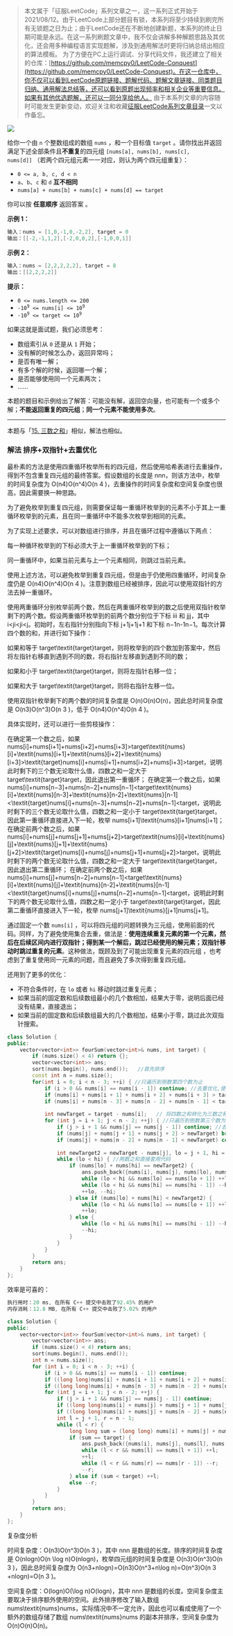 > 本文属于「征服LeetCode」系列文章之一，这一系列正式开始于2021/08/12。由于LeetCode上部分题目有锁，本系列将至少持续到刷完所有无锁题之日为止；由于LeetCode还在不断地创建新题，本系列的终止日期可能是永远。在这一系列刷题文章中，我不仅会讲解多种解题思路及其优化，还会用多种编程语言实现题解，涉及到通用解法时更将归纳总结出相应的算法模板。
> <b></b>
> 为了方便在PC上运行调试、分享代码文件，我还建立了相关的仓库：[https://github.com/memcpy0/LeetCode-Conquest](https://github.com/memcpy0/LeetCode-Conquest)。在这一仓库中，你不仅可以看到LeetCode原题链接、题解代码、题解文章链接、同类题目归纳、通用解法总结等，还可以看到原题出现频率和相关企业等重要信息。如果有其他优选题解，还可以一同分享给他人。
> <b></b>
> 由于本系列文章的内容随时可能发生更新变动，欢迎关注和收藏[征服LeetCode系列文章目录](https://memcpy0.blog.csdn.net/article/details/119656559)一文以作备忘。

![](https://image-1307616428.cos.ap-beijing.myqcloud.com/Obsidian/202310091345814.png)

给你一个由 `n` 个整数组成的数组 `nums` ，和一个目标值 `target` 。请你找出并返回满足下述全部条件且**不重复**的四元组 `[nums[a], nums[b], nums[c], nums[d]]` （若两个四元组元素一一对应，则认为两个四元组重复）：
- `0 <= a, b, c, d < n`
- `a`、`b`、`c` 和 `d` **互不相同**
- `nums[a] + nums[b] + nums[c] + nums[d] == target`

你可以按 **任意顺序** 返回答案 。

**示例 1：**
```java
输入：nums = [1,0,-1,0,-2,2], target = 0
输出：[[-2,-1,1,2],[-2,0,0,2],[-1,0,0,1]]
```
**示例 2：**
```java
输入：nums = [2,2,2,2,2], target = 8
输出：[[2,2,2,2]]
```
**提示：**
- `0 <= nums.length <= 200`
- <code>-10<sup>9</sup> <= nums[i] <= 10<sup>9</sup></code>
- <code>-10<sup>9</sup> <= target <= 10<sup>9</sup></code>
 
如果这就是面试题，我们必须思考：
- 数组索引从 `0` 还是从 `1` 开始；
- 没有解的时候怎么办，返回异常吗；
- 是否有唯一解；
- 有多个解的时候，返回哪一个解；
- 是否能够使用同一个元素两次；
- ……

本题的题目和示例给出了解答：可能没有解，返回空向量，也可能有一个或多个解；**不能返回重复的四元组**；**同一个元素不能使用多次**。

---
本题与「[15. 三数之和](https://leetcode-cn.com/problems/3sum/)」相似，解法也相似。
### 解法 排序+双指针+去重优化
最朴素的方法是使用四重循环枚举所有的四元组，然后使用哈希表进行去重操作，得到不包含重复四元组的最终答案。假设数组的长度是 nnn，则该方法中，枚举的时间复杂度为 O(n4)O(n^4)O(n 
4
 )，去重操作的时间复杂度和空间复杂度也很高，因此需要换一种思路。

为了避免枚举到重复四元组，则需要保证每一重循环枚举到的元素不小于其上一重循环枚举到的元素，且在同一重循环中不能多次枚举到相同的元素。

为了实现上述要求，可以对数组进行排序，并且在循环过程中遵循以下两点：

每一种循环枚举到的下标必须大于上一重循环枚举到的下标；

同一重循环中，如果当前元素与上一个元素相同，则跳过当前元素。

使用上述方法，可以避免枚举到重复四元组，但是由于仍使用四重循环，时间复杂度仍是 O(n4)O(n^4)O(n 
4
 )。注意到数组已经被排序，因此可以使用双指针的方法去掉一重循环。

使用两重循环分别枚举前两个数，然后在两重循环枚举到的数之后使用双指针枚举剩下的两个数。假设两重循环枚举到的前两个数分别位于下标 iii 和 jjj，其中 i<ji<ji<j。初始时，左右指针分别指向下标 j+1j+1j+1 和下标 n−1n-1n−1。每次计算四个数的和，并进行如下操作：

如果和等于 target\textit{target}target，则将枚举到的四个数加到答案中，然后将左指针右移直到遇到不同的数，将右指针左移直到遇到不同的数；

如果和小于 target\textit{target}target，则将左指针右移一位；

如果和大于 target\textit{target}target，则将右指针左移一位。

使用双指针枚举剩下的两个数的时间复杂度是 O(n)O(n)O(n)，因此总时间复杂度是 O(n3)O(n^3)O(n 
3
 )，低于 O(n4)O(n^4)O(n 
4
 )。

具体实现时，还可以进行一些剪枝操作：

在确定第一个数之后，如果 nums[i]+nums[i+1]+nums[i+2]+nums[i+3]>target\textit{nums}[i]+\textit{nums}[i+1]+\textit{nums}[i+2]+\textit{nums}[i+3]>\textit{target}nums[i]+nums[i+1]+nums[i+2]+nums[i+3]>target，说明此时剩下的三个数无论取什么值，四数之和一定大于 target\textit{target}target，因此退出第一重循环；
在确定第一个数之后，如果 nums[i]+nums[n−3]+nums[n−2]+nums[n−1]<target\textit{nums}[i]+\textit{nums}[n-3]+\textit{nums}[n-2]+\textit{nums}[n-1]<\textit{target}nums[i]+nums[n−3]+nums[n−2]+nums[n−1]<target，说明此时剩下的三个数无论取什么值，四数之和一定小于 target\textit{target}target，因此第一重循环直接进入下一轮，枚举 nums[i+1]\textit{nums}[i+1]nums[i+1]；
在确定前两个数之后，如果 nums[i]+nums[j]+nums[j+1]+nums[j+2]>target\textit{nums}[i]+\textit{nums}[j]+\textit{nums}[j+1]+\textit{nums}[j+2]>\textit{target}nums[i]+nums[j]+nums[j+1]+nums[j+2]>target，说明此时剩下的两个数无论取什么值，四数之和一定大于 target\textit{target}target，因此退出第二重循环；
在确定前两个数之后，如果 nums[i]+nums[j]+nums[n−2]+nums[n−1]<target\textit{nums}[i]+\textit{nums}[j]+\textit{nums}[n-2]+\textit{nums}[n-1]<\textit{target}nums[i]+nums[j]+nums[n−2]+nums[n−1]<target，说明此时剩下的两个数无论取什么值，四数之和一定小于 target\textit{target}target，因此第二重循环直接进入下一轮，枚举 nums[j+1]\textit{nums}[j+1]nums[j+1]。

通过固定一个数 `nums[i]` ，可以将四元组的问题转换为三元组，使用前面的代码。同样，为了避免使用集合去重，做法是：**使用连续重复元素的第一个元素，然后在后续区间内进行双指针；得到某一个解后，跳过已经使用的解元素；双指针移动时跳过重复的元素**。这种做法，既顾及到了可能出现重复元素的四元组 ，也考虑到了重复使用同一元素的问题，而且避免了多次得到重复四元组。

还用到了更多的优化：
- 不符合条件时，在 `lo` 或者 `hi` 移动时跳过重复元素；
- 如果当前的固定数和后续数组最小的几个数相加，结果大于零，说明后面已经没有结果，直接退出；
- 如果当前的固定数和后续数组最大的几个数相加，结果小于零，跳过此次双指针搜索。

```cpp
class Solution {
public:
    vector<vector<int>> fourSum(vector<int>& nums, int target) {
        if (nums.size() < 4) return {};
        vector<vector<int>> ans;
        sort(nums.begin(), nums.end());   //首先排序  
        const int n = nums.size();
        for(int i = 0; i < n - 3; ++i) { //只遍历到倒数第四个数为止
            if (i > 0 && nums[i] == nums[i - 1]) continue; //去重优化,使用连续重复元素的第一个
            if (nums[i] + nums[i + 1] + nums[i + 2] + nums[i + 3] > target) break; //后续没有解
            if (nums[i] + nums[n - 3] + nums[n - 2] + nums[n - 1] < target) continue; //本次无解
            
            int newTarget = target - nums[i];   // 将四数之和转化为三数之和            
            for (int j = i + 1; j < n - 2; ++j) { //只遍历到倒数第三个数为止
                if (j > i + 1 && nums[j] == nums[j - 1]) continue; //去重优化,使用连续重复元素的第一个
                if (nums[j] + nums[j + 1] + nums[j + 2] > newTarget) break; //后续没有解
                if (nums[j] + nums[n - 2] + nums[n - 1] < newTarget) continue; //本次无解
                
                int newTarget2 = newTarget - nums[j], lo = j + 1, hi = n - 1;   //三数之和变成两数之和     
                while (lo < hi) { //两数之和直接套用代码
                    if (nums[lo] + nums[hi] == newTarget2) {
                        ans.push_back({nums[i], nums[j], nums[lo], nums[hi]});
                        while (lo < hi && nums[lo] == nums[lo + 1]) ++lo; //注意去重
                        while (lo < hi && nums[hi] == nums[hi - 1]) --hi;
                        ++lo, --hi;
                    } else if (nums[lo] + nums[hi] < newTarget2) {
                        while (lo < hi && nums[lo] == nums[lo + 1]) ++lo;
                        ++lo;
                    } else {
                        while (lo < hi && nums[hi] == nums[hi - 1]) --hi;
                        --hi;
                    }
                }
            }
        }
        return ans;
    }
};
```
效率是可喜的：
```cpp
执行用时：20 ms, 在所有 C++ 提交中击败了92.45% 的用户
内存消耗：12.8 MB, 在所有 C++ 提交中击败了5.02% 的用户
```

```cpp
class Solution {
public:
    vector<vector<int>> fourSum(vector<int>& nums, int target) {
        vector<vector<int>> ans;
        if (nums.size() < 4) return ans;
        sort(nums.begin(), nums.end());
        int n = nums.size();
        for (int i = 0; i < n - 3; ++i) {
            if (i > 0 && nums[i] == nums[i - 1]) continue;
            if ((long long)nums[i] + nums[i + 1] + nums[i + 2] + nums[i + 3] > target) break;
            if ((long long)nums[i] + nums[n - 3] + nums[n - 2] + nums[n - 1] < target) continue;
            for (int j = i + 1; j < n - 2; ++j) {
                if (j > i + 1 && nums[j] == nums[j - 1]) continue;
                if ((long long)nums[i] + nums[j] + nums[j + 1] + nums[j + 2] > target) break;
                if ((long long)nums[i] + nums[j] + nums[n - 2] + nums[n - 1] < target) continue;
                int l = j + 1, r = n - 1;
                while (l < r) {
                    long long sum = (long long) nums[i] + nums[j] + nums[l] + nums[r];
                    if (sum == target) {
                        ans.push_back({nums[i], nums[j], nums[l], nums[r]});
                        while (l < r && nums[l] == nums[l + 1]) ++l;
                        ++l;
                        while (l < r && nums[r] == nums[r - 1]) --r;
                        --r;
                    } else if (sum < target) ++l;
                    else --r;
                }
            }
        }
        return ans;
    }
};
```
复杂度分析

时间复杂度：O(n3)O(n^3)O(n 
3
 )，其中 nnn 是数组的长度。排序的时间复杂度是 O(nlog⁡n)O(n \log n)O(nlogn)，枚举四元组的时间复杂度是 O(n3)O(n^3)O(n 
3
 )，因此总时间复杂度为 O(n3+nlog⁡n)=O(n3)O(n^3+n\log n)=O(n^3)O(n 
3
 +nlogn)=O(n 
3
 )。

空间复杂度：O(log⁡n)O(\log n)O(logn)，其中 nnn 是数组的长度。空间复杂度主要取决于排序额外使用的空间。此外排序修改了输入数组 nums\textit{nums}nums，实际情况中不一定允许，因此也可以看成使用了一个额外的数组存储了数组 nums\textit{nums}nums 的副本并排序，空间复杂度为 O(n)O(n)O(n)。
 
